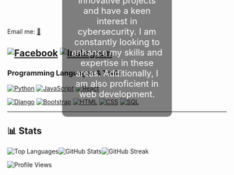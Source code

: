 <div style="position: relative; display: inline-block; width: 100%;">

  <div style="position: absolute; top: 50%; left: 50%; transform: translate(-50%, -50%); color: white; font-size: 20px; background-color: rgba(0, 0, 0, 0.5); padding: 20px; border-radius: 10px; text-align: center;">
    <h3>Hey there, I'm Sushil Ojha! 👋</h3>
    <p>I excel in creating innovative projects and have a keen interest in cybersecurity. I am constantly looking to enhance my skills and expertise in these areas. Additionally, I am also proficient in web development.</p>
  </div>
</div>

Email me: [📧](mailto:sushilojha58@gmail.com)

[![Facebook](https://img.icons8.com/ios-filled/50/0078FF/facebook-new.png)](https://www.facebook.com/oza.susil)
[![Instagram](https://img.icons8.com/ios-filled/50/fccc63/instagram-new--v1.png)](https://www.instagram.com/sushil_ojha58)
---

### Programming Languages & Tools
[![Python](https://raw.githubusercontent.com/rahul-jha98/github_readme_icons/main/language_and_tools/square/python/python.svg)](https://www.python.org/)
[![JavaScript](https://raw.githubusercontent.com/rahul-jha98/github_readme_icons/main/language_and_tools/square/javascript/javascript.svg)](https://developer.mozilla.org/en-US/docs/Web/JavaScript)
[![React](https://raw.githubusercontent.com/rahul-jha98/github_readme_icons/main/language_and_tools/square/react/react.svg)](https://reactjs.org/)

[![Django](https://img.shields.io/badge/Django-092E20?style=for-the-badge&logo=django&logoColor=white)](https://www.djangoproject.com/)
[![Bootstrap](https://img.shields.io/badge/Bootstrap-7952B3?style=for-the-badge&logo=bootstrap&logoColor=white)](https://getbootstrap.com/)
[![HTML](https://img.shields.io/badge/HTML-E34F26?style=for-the-badge&logo=html5&logoColor=white)](https://developer.mozilla.org/en-US/docs/Web/HTML)
[![CSS](https://img.shields.io/badge/CSS-1572B6?style=for-the-badge&logo=css3&logoColor=white)](https://developer.mozilla.org/en-US/docs/Web/CSS)
[![SQL](https://img.shields.io/badge/SQL-4479A1?style=for-the-badge&logo=postgresql&logoColor=white)](https://www.postgresql.org/)

---

## 📊 Stats

![Top Languages](https://github-readme-stats.vercel.app/api/top-langs/?username=suss58&layout=compact&theme=dark&hide_border=true&bg_color=0d1117)![GitHub Stats](https://github-readme-stats.vercel.app/api?username=suss58&show_icons=true&theme=highcontrast&hide_border=true)![GitHub Streak](https://streak-stats.demolab.com/?user=suss58&theme=highcontrast&hide_border=true)

![Profile Views](https://komarev.com/ghpvc/?username=suss58&color=blueviolet)
